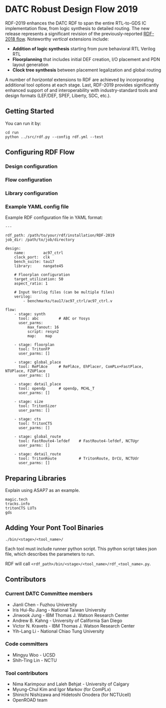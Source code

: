 DATC Robust Design Flow 2019
===

RDF-2019 enhances the DATC RDF to span the entire RTL-to-GDS IC implementation flow, from logic synthesis to detailed routing.
The new release represents a significant revision of the previously-reported [RDF-2018 flow](https://github.com/ieee-ceda-datc/RDF-2018). 
Noteworthy *vertical* extensions include:
- **Addition of logic synthesis** starting from pure behavioral RTL Verilog RTL
- **Floorplanning** that includes initial DEF creation, I/O placement and PDN layout generation
- **Clock tree synthesis** between placement legalization and global routing

A number of *horizontal* extensions to RDF are achieved by incorporating additional tool options at each stage. 
Last, RDF-2019 provides significantly enhanced support of and interoperability with industry-standard tools and design formats (LEF/DEF, SPEF, Liberty, SDC, etc.).


Getting Started
---

You can run it by:
```
cd run
python ../src/rdf.py --config rdf.yml --test
```

Configuring RDF Flow
---

### Design configuration


### Flow configuration


### Library configuration


### Example YAML config file

Example RDF configuration file in YAML format:

```
---

rdf_path: /path/to/your/rdf/installation/RDF-2019
job_dir: /path/to/job/directory

design:
    name:        ac97_ctrl
    clock_port:  clk
    bench_suite: tau17
    library:     nangate45

    # Floorplan configuration
    target_utilization: 50
    aspect_ratio: 1

    # Input Verilog files (can be multiple files)
    verilog:     
        - benchmarks/tau17/ac97_ctrl/ac97_ctrl.v

flow:
    - stage: synth
      tool: abc         # ABC or Yosys
      user_parms: 
          max_fanout: 16
          script: resyn2
          map:    map

    - stage: floorplan
      tool: TritonFP 
      user_parms: []

    - stage: global_place
      tool: RePlAce     # RePlAce, EhPlacer, ComPLx+FastPlace, NTUPlace, FZUPlace
      user_parms: []

    - stage: detail_place
      tool: opendp      # opendp, MCHL_T
      user_parms: []

    - stage: size
      tool: TritonSizer
      user_parms: []

    - stage: cts
      tool: TritonCTS
      user_parms: []

    - stage: global_route
      tool: FastRoute4-lefdef    # FastRoute4-lefdef, NCTUgr
      user_parms: []

    - stage: detail_route
      tool: TritonRoute          # TritonRoute, DrCU, NCTUdr
      user_parms: []
```



Preparing Libraries
---

Explain using ASAP7 as an example.
```
magic.tech
tracks.info
tritonCTS LUTs
gds
```


Adding Your Pont Tool Binaries
---

`./bin/<stage>/<tool_name>/`

Each tool must include runner python script.
This python script takes json file, which describes the parameters to run.

RDF will call `<rdf_path>/bin/<stage>/<tool_name>/rdf_<tool_name>.py`.



Contributors
---

### Current DATC Committee members

* Jianli Chen - Fuzhou University
* Iris Hui-Ru Jiang - National Taiwan University
* Jinwook Jung - IBM Thomas J. Watson Research Center
* Andrew B. Kahng - University of California San Diego
* Victor N. Kravets - IBM Thomas J. Watson Research Center
* Yih-Lang Li - National Chiao Tung University

### Code committers

* Mingyu Woo - UCSD
* Shih-Ting Lin - NCTU

### Tool contributors

* Nima Karimpour and Laleh Behjat - University of Calgary
* Myung-Chul Kim and Igor Markov (for ComPLx)
* Shinichi Nishizawa and Hidetoshi Onodera (for NCTUcell)
* OpenROAD team

